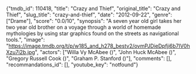 {"tmdb_id": 110418, "title": "Crazy and Thief", "original_title": "Crazy and Thief", "slug_title": "crazy-and-thief", "date": "2012-09-22", "genre": ["Drame"], "score": "0.0/10", "synopsis": "A seven year old girl takes her two year old brother on a voyage through a world of homemade mythologies by using star graphics found on the streets as navigational tools.", "image": "https://image.tmdb.org/t/p/w185_and_h278_bestv2/ovmPJDieDpfji6b7IV0hXzu7i2b.jpg", "actors": ["Willa Vy McAbee ()", "John Huck McAbee ()", "Gregory Russell Cook ()", "Graham P. Stanford ()"], "comments": [], "recommandations_id": [], "youtube_key": "notfound"}